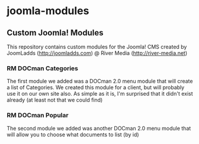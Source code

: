 # joomla-modules

## Custom Joomla! Modules

This repository contains custom modules for the Joomla! CMS created by JoomLadds (http://joomladds.com) @ River Media (http://river-media.net)

### RM DOCman Categories

The first module we added was a DOCman 2.0 menu module that will create a list of Categories. We created this module for a client, but will probably use it on our own site also. As simple as it is, I'm surprised that it didn't exist already (at least not that we could find)

### RM DOCman Popular

The second module we added was another DOCman 2.0 menu module that will allow you to choose what documents to list (by id)

